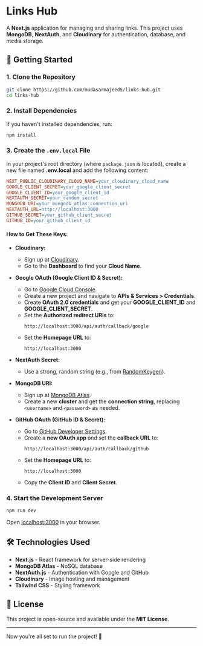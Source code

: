 # Links Hub

A **Next.js** application for managing and sharing links. This project uses **MongoDB**, **NextAuth**, and **Cloudinary** for authentication, database, and media storage.

## 🚀 Getting Started

### 1. Clone the Repository

```sh
git clone https://github.com/mudasarmajeed5/links-hub.git
cd links-hub
```

### 2. Install Dependencies

If you haven't installed dependencies, run:

```sh
npm install
```

### 3. Create the `.env.local` File

In your project's root directory (where `package.json` is located), create a new file named **.env.local** and add the following content:

```ini
NEXT_PUBLIC_CLOUDINARY_CLOUD_NAME=your_cloudinary_cloud_name
GOOGLE_CLIENT_SECRET=your_google_client_secret
GOOGLE_CLIENT_ID=your_google_client_id
NEXTAUTH_SECRET=your_random_secret
MONGODB_URI=your_mongodb_atlas_connection_uri
NEXTAUTH_URL=http://localhost:3000
GITHUB_SECRET=your_github_client_secret
GITHUB_ID=your_github_client_id
```

#### How to Get These Keys:

- **Cloudinary:**
  - Sign up at [Cloudinary](https://cloudinary.com/).
  - Go to the **Dashboard** to find your **Cloud Name**.

- **Google OAuth (Google Client ID & Secret):**
  - Go to [Google Cloud Console](https://console.cloud.google.com/).
  - Create a new project and navigate to **APIs & Services > Credentials**.
  - Create **OAuth 2.0 credentials** and get your **GOOGLE_CLIENT_ID** and **GOOGLE_CLIENT_SECRET**.
  - Set the **Authorized redirect URIs** to:
    ```
    http://localhost:3000/api/auth/callback/google
    ```
  - Set the **Homepage URL** to:
    ```
    http://localhost:3000
    ```

- **NextAuth Secret:**
  - Use a strong, random string (e.g., from [RandomKeygen](https://randomkeygen.com)).

- **MongoDB URI:**
  - Sign up at [MongoDB Atlas](https://www.mongodb.com/cloud/atlas).
  - Create a new **cluster** and get the **connection string**, replacing `<username>` and `<password>` as needed.

- **GitHub OAuth (GitHub ID & Secret):**
  - Go to [GitHub Developer Settings](https://github.com/settings/developers).
  - Create a **new OAuth app** and set the **callback URL** to:
    ```
    http://localhost:3000/api/auth/callback/github
    ```
  - Set the **Homepage URL** to:
    ```
    http://localhost:3000
    ```
  - Copy the **Client ID** and **Client Secret**.

### 4. Start the Development Server

```sh
npm run dev
```

Open [localhost:3000](http://localhost:3000) in your browser.

## 🛠 Technologies Used
- **Next.js** - React framework for server-side rendering
- **MongoDB Atlas** - NoSQL database
- **NextAuth.js** - Authentication with Google and GitHub
- **Cloudinary** - Image hosting and management
- **Tailwind CSS** - Styling framework

## 📜 License
This project is open-source and available under the **MIT License**.

---

Now you're all set to run the project! 🚀

